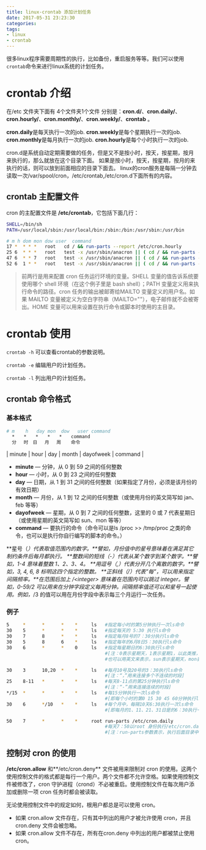 ```yaml
---
title: linux-crontab 添加计划任务
date: 2017-05-31 23:23:30
categories:
tags:
- linux
- crontab
---
```


很多linux程序需要周期性的执行，比如备份，重启服务等等。我们可以使用`crontab`命令来进行linux系统的计划任务。

<!--more-->

# crontab 介绍

在/etc 文件夹下面有 4个文件夹1个文件 分别是：**cron.d/**、**cron.daily/**、**cron.hourly/**、**cron.monthly/**、**cron.weekly/**、**crontab** 。

**cron.daily**是每天执行一次的job.
**cron.weekly**是每个星期执行一次的job.
**cron.monthly**是每月执行一次的job.
**cron.hourly**是每个小时执行一次的job.

cron.d是系统自动定期需要做的任务，但是又不是按小时，按天，按星期，按月来执行的，那么就放在这个目录下面。
如果是按小时，按天，按星期，按月的来执行的话，则可以放到前面相应的目录下面去。
linux的cron服务是每隔一分钟去读取一次/var/spool/cron，/etc/crontab,/etc/cron.d下面所有的内容。

## crontab 主配置文件

cron 的主配置文件是 **/etc/crontab**，它包括下面几行：

```bash
SHELL=/bin/sh
PATH=/usr/local/sbin:/usr/local/bin:/sbin:/bin:/usr/sbin:/usr/bin

# m h dom mon dow user  command
17 *  * * *   root   cd / && run-parts --report /etc/cron.hourly
25 6  * * *   root   test -x /usr/sbin/anacron || ( cd / && run-parts --report /etc/cron.daily )
47 6  * * 7   root   test -x /usr/sbin/anacron || ( cd / && run-parts --report /etc/cron.weekly )
52 6  1 * *   root   test -x /usr/sbin/anacron || ( cd / && run-parts --report /etc/cron.monthly )
```

>前两行是用来配置 cron 任务运行环境的变量。SHELL 变量的值告诉系统要使用哪个 shell 环境（在这个例子里是 bash shell）；PATH 变量定义用来执行命令的路径。cron 任务的输出被邮寄给MAILTO 变量定义的用户名。如果 MAILTO 变量被定义为空白字符串（MAILTO=""），电子邮件就不会被寄出。HOME 变量可以用来设置在执行命令或脚本时使用的主目录。

# crontab 使用

`crontab -h` 可以查看crontab的参数说明。

`crontab -e` 编辑用户的计划任务。

`crontab -l` 列出用户的计划任务。

## crontab 命令格式

### 基本格式
```bash
# m    h   day mon  dow   user command
  *　　*　　*　　*　　*　　command
  分　 时　日　 月 　周　  命令 
```

| minute | hour | day | month | dayofweek | command |

* **minute** — 分钟，从 0 到 59 之间的任何整数
* **hour** — 小时，从 0 到 23 之间的任何整数
* **day** — 日期，从 1 到 31 之间的任何整数（如果指定了月份，必须是该月份的有效日期）
* **month** — 月份，从 1 到 12 之间的任何整数（或使用月份的英文简写如 jan、feb 等等）
* **dayofweek** — 星期，从 0 到 7 之间的任何整数，这里的 0 或 7 代表星期日（或使用星期的英文简写如 sun、mon 等等）
* **command** — 要执行的命令（命令可以是ls /proc >> /tmp/proc 之类的命令，也可以是执行你自行编写的脚本的命令。）


**星号（*）代表取值范围内的数字。**譬如，月份值中的星号意味着在满足其它制约条件后每月都执行。
**整数间的短线（-）代表从某个数字到某个数字。**譬如，1-4 意味着整数 1、2、3、4。
**用逗号（,）代表分开几个离散的数字。**譬如，3, 4, 6, 8 标明这四个指定的整数。
**正斜线（/）代表”每”，可以用来指定间隔频率。**在范围后加上 /&lt;integer> 意味着在范围内可以跳过 integer。譬如，0-59/2 可以用来在分钟字段定义每两分钟。间隔频率值还可以和星号一起使用。例如，*/3 的值可以用在月份字段中表示每三个月运行一次任务。 

### 例子

```bash
5     *      *      *    *     ls   #指定每小时的第5分钟执行一次ls命令
30    5      *      *    *     ls   #指定每天的 5:30 执行ls命令
30    7      8      *    *     ls   #指定每月8号的7：30分执行ls命令
30    5      8      6    *     ls   #指定每年的6月8日5：30执行ls命令
30    6      *      *    0     ls   #指定每星期日的6:30执行ls命令
                                    #[注：0表示星期天，1表示星期1，以此类推，
                                    #也可以用英文来表示，sun表示星期天，mon表示星期一等。]

30    3      10,20  *    *     ls   #每月10号及20号的3：30执行ls命令
                                    #[注：“，”用来连接多个不连续的时段]
25    8-11   *      *    *     ls   #每天8-11点的第25分钟执行ls命令
                                    #[注：“-”用来连接连续的时段]
*/15  *      *      *    *     ls   #每15分钟执行一次ls命令
                                    #[即每个小时的第0 15 30 45 60分钟执行ls命令]
30    6      */10   *    *     ls   #每个月中，每隔10天6:30执行一次ls命令
                                    #[即每月的1、11、21、31日是的6：30执行一次ls 命令。]

50    7      *      *    *     root run-parts /etc/cron.daily  
                                    #每天7：50以root 身份执行/etc/cron.daily目录中的所有可执行文件 
                                    #[注：run-parts参数表示，执行后面目录中的所有可执行文件。]
```

## 控制对 cron 的使用

**/etc/cron.allow** 和**/etc/cron.deny** 文件被用来限制对 cron 的使用。这两个使用控制文件的格式都是每行一个用户。两个文件都不允许空格。如果使用控制文件被修改了，cron 守护进程（crond）不必被重启。使用控制文件在每次用户添加或删除一项 cron 任务时都会被读取。

无论使用控制文件中的规定如何，根用户都总是可以使用 cron。

* 如果 cron.allow 文件存在，只有其中列出的用户才被允许使用 cron，并且cron.deny 文件会被忽略。
* 如果 cron.allow 文件不存在，所有在cron.deny 中列出的用户都被禁止使用 cron。     